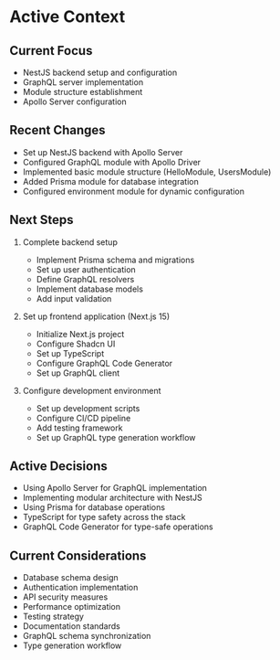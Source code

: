 # Active Context

## Current Focus
- NestJS backend setup and configuration
- GraphQL server implementation
- Module structure establishment
- Apollo Server configuration

## Recent Changes
- Set up NestJS backend with Apollo Server
- Configured GraphQL module with Apollo Driver
- Implemented basic module structure (HelloModule, UsersModule)
- Added Prisma module for database integration
- Configured environment module for dynamic configuration

## Next Steps
1. Complete backend setup
   - Implement Prisma schema and migrations
   - Set up user authentication
   - Define GraphQL resolvers
   - Implement database models
   - Add input validation

2. Set up frontend application (Next.js 15)
   - Initialize Next.js project
   - Configure Shadcn UI
   - Set up TypeScript
   - Configure GraphQL Code Generator
   - Set up GraphQL client

3. Configure development environment
   - Set up development scripts
   - Configure CI/CD pipeline
   - Add testing framework
   - Set up GraphQL type generation workflow

## Active Decisions
- Using Apollo Server for GraphQL implementation
- Implementing modular architecture with NestJS
- Using Prisma for database operations
- TypeScript for type safety across the stack
- GraphQL Code Generator for type-safe operations

## Current Considerations
- Database schema design
- Authentication implementation
- API security measures
- Performance optimization
- Testing strategy
- Documentation standards
- GraphQL schema synchronization
- Type generation workflow 